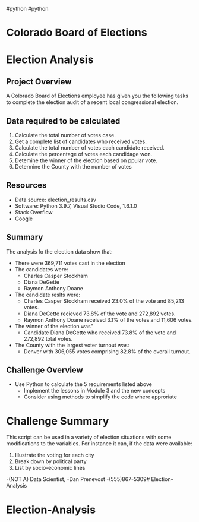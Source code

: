 #python #python
# Colorado Board of Elections 
# Election Analysis

## Project Overview

A Colorado Board of Elections employee has given you the following tasks to complete the election audit of a recent local congressional election.

## Data required to be calculated

1. Calculate the total number of votes case.
2. Get a complete list of candidates who received votes.
3. Calculate the total number of votes each candidate received.
4. Calculate the percentage of votes each candidage won.
5. Detemine the winner of the election based on ppular vote.
6. Determine the County with the number of votes

## Resources

- Data source: election_results.csv
- Software: Python 3.9.7, Visual Studio Code, 1.6.1.0
- Stack Overflow
- Google

## Summary

The analysis fo the election data show that:

- There were 369,711 votes cast in the election
- The candidates were:
  - Charles Casper Stockham
  - Diana DeGette
  - Raymon Anthony Doane
- The candidate reslts were:
  - Charles Casper Stockham received 23.0% of the vote and 85,213 votes.
  - Diana DeGette recieved 73.8% of the vote and 272,892 votes.
  - Raymon Anthony Doane received 3.1% of the votes and 11,606 votes.
- The winner of the election was"
  - Candidate Diana DeGette who received 73.8% of the vote and 272,892 total votes.
- The County with the largest voter turnout was:   
  - Denver with 306,055 votes comprising 82.8% of the overall turnout.
 
## Challenge Overview

- Use Python to calculate the 5 requirements listed above
  - Implement the lessons in Module 3 and the new concepts
  - Consider using methods to simplify the code where approriate

# Challenge Summary
This script can be used in a variety of election situations with some modifications to the variables.
For instance it can, if the data were available:
  1) Illustrate the voting for each city 
  2) Break down by political party
  3) List by socio-economic lines


-(NOT A) Data Scientist,
-Dan Prenevost
-(555)867-5309# Election-Analysis
# Election-Analysis
